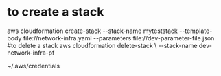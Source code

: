 # to create a stack
aws cloudformation create-stack --stack-name myteststack --template-body file://network-infra.yaml --parameters file://dev-parameter-file.json
#to delete a stack
aws cloudformation delete-stack \ --stack-name dev-network-infra-pf
    
~/.aws/credentials